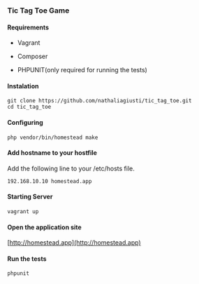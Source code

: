 ### Tic Tag Toe Game ###

#### Requirements ####
* Vagrant

* Composer

* PHPUNIT(only required for running the tests)

#### Instalation ####
	git clone https://github.com/nathaliagiusti/tic_tag_toe.git
	cd tic_tag_toe

#### Configuring ####
	php vendor/bin/homestead make
	
#### Add hostname to your hostfile  ####
Add the following line to your /etc/hosts file.

	192.168.10.10 homestead.app

#### Starting Server ####
	vagrant up
	
#### Open the application site ####

[http://homestead.app](http://homestead.app)

#### Run the tests ####
	phpunit


